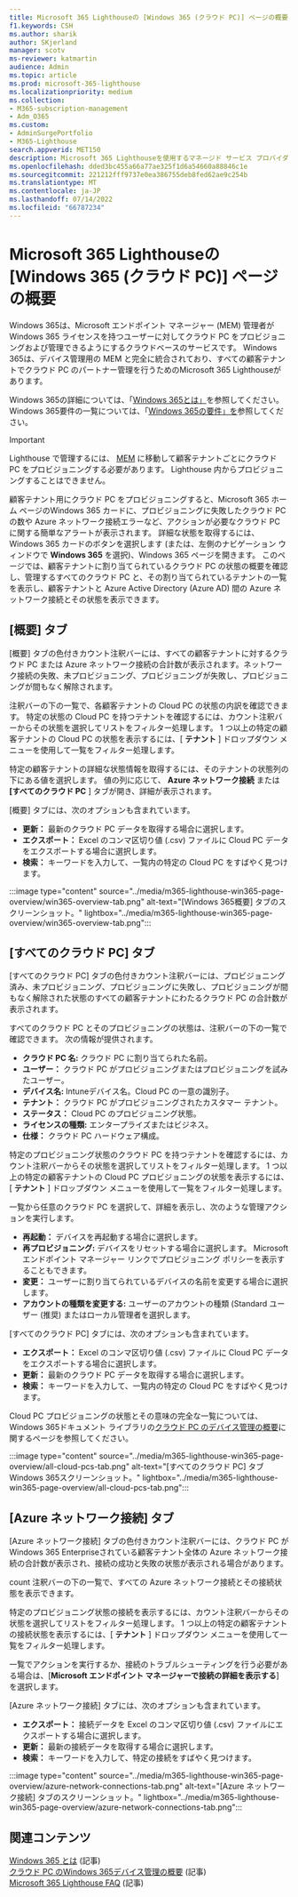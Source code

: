 ```yaml
---
title: Microsoft 365 Lighthouseの [Windows 365 (クラウド PC)] ページの概要
f1.keywords: CSH
ms.author: sharik
author: SKjerland
manager: scotv
ms-reviewer: katmartin
audience: Admin
ms.topic: article
ms.prod: microsoft-365-lighthouse
ms.localizationpriority: medium
ms.collection:
- M365-subscription-management
- Adm_O365
ms.custom:
- AdminSurgePortfolio
- M365-Lighthouse
search.appverid: MET150
description: Microsoft 365 Lighthouseを使用するマネージド サービス プロバイダー (MSP) の場合は、Windows 365 (クラウド PC) ページについて説明します。
ms.openlocfilehash: dded3bc455a66a77ae325f1d6a54660a88846c1e
ms.sourcegitcommit: 221212fff9737e0ea386755deb8fed62ae9c254b
ms.translationtype: MT
ms.contentlocale: ja-JP
ms.lasthandoff: 07/14/2022
ms.locfileid: "66787234"
---
```

# <a name="overview-of-the-windows-365-cloud-pcs-page-in-microsoft-365-lighthouse"></a>Microsoft 365 Lighthouseの [Windows 365 (クラウド PC)] ページの概要  
  
Windows 365は、Microsoft エンドポイント マネージャー (MEM) 管理者がWindows 365 ライセンスを持つユーザーに対してクラウド PC をプロビジョニングおよび管理できるようにするクラウドベースのサービスです。 Windows 365は、デバイス管理用の MEM と完全に統合されており、すべての顧客テナントでクラウド PC のパートナー管理を行うためのMicrosoft 365 Lighthouseがあります。

Windows 365の詳細については、「[Windows 365とは」](/windows-365/overview)を参照してください。 Windows 365要件の一覧については、「[Windows 365の要件」を](/windows-365/enterprise/requirements)参照してください。

> [!IMPORTANT]
> Lighthouse で管理するには、 [MEM](https://go.microsoft.com/fwlink/p/?linkid=2150463) に移動して顧客テナントごとにクラウド PC をプロビジョニングする必要があります。 Lighthouse 内からプロビジョニングすることはできません。

顧客テナント用にクラウド PC をプロビジョニングすると、Microsoft 365 ホーム ページのWindows 365 カードに、プロビジョニングに失敗したクラウド PC の数や Azure ネットワーク接続エラーなど、アクションが必要なクラウド PC に関する簡単なアラートが表示されます。 詳細な状態を取得するには、Windows 365 カードのボタンを選択します (または、左側のナビゲーション ウィンドウで **Windows 365** を選択)、Windows 365 ページを開きます。 このページでは、顧客テナントに割り当てられているクラウド PC の状態の概要を確認し、管理するすべてのクラウド PC と、その割り当てられているテナントの一覧を表示し、顧客テナントと Azure Active Directory (Azure AD) 間の Azure ネットワーク接続とその状態を表示できます。

## <a name="overview-tab"></a>[概要] タブ

[概要] タブの色付きカウント注釈バーには、すべての顧客テナントに対するクラウド PC または Azure ネットワーク接続の合計数が表示されます。ネットワーク接続の失敗、未プロビジョニング、プロビジョニングが失敗し、プロビジョニングが間もなく解除されます。

注釈バーの下の一覧で、各顧客テナントの Cloud PC の状態の内訳を確認できます。 特定の状態の Cloud PC を持つテナントを確認するには、カウント注釈バーからその状態を選択してリストをフィルター処理します。 1 つ以上の特定の顧客テナントの Cloud PC の状態を表示するには、[ **テナント** ] ドロップダウン メニューを使用して一覧をフィルター処理します。

特定の顧客テナントの詳細な状態情報を取得するには、そのテナントの状態列の下にある値を選択します。 値の列に応じて、 **Azure ネットワーク接続** または **[すべてのクラウド PC** ] タブが開き、詳細が表示されます。

[概要] タブには、次のオプションも含まれています。

- **更新：** 最新のクラウド PC データを取得する場合に選択します。
- **エクスポート：** Excel のコンマ区切り値 (.csv) ファイルに Cloud PC データをエクスポートする場合に選択します。
- **検索：** キーワードを入力して、一覧内の特定の Cloud PC をすばやく見つけます。

:::image type="content" source="../media/m365-lighthouse-win365-page-overview/win365-overview-tab.png" alt-text="[Windows 365概要] タブのスクリーンショット。" lightbox="../media/m365-lighthouse-win365-page-overview/win365-overview-tab.png":::

## <a name="all-cloud-pcs-tab"></a>[すべてのクラウド PC] タブ

[すべてのクラウド PC] タブの色付きカウント注釈バーには、プロビジョニング済み、未プロビジョニング、プロビジョニングに失敗し、プロビジョニングが間もなく解除された状態のすべての顧客テナントにわたるクラウド PC の合計数が表示されます。

すべてのクラウド PC とそのプロビジョニングの状態は、注釈バーの下の一覧で確認できます。 次の情報が提供されます。

- **クラウド PC 名:** クラウド PC に割り当てられた名前。
- **ユーザー：** クラウド PC がプロビジョニングまたはプロビジョニングを試みたユーザー。
- **デバイス名:** Intuneデバイス名。Cloud PC の一意の識別子。
- **テナント：** クラウド PC がプロビジョニングされたカスタマー テナント。
- **ステータス：** Cloud PC のプロビジョニング状態。
- **ライセンスの種類:** エンタープライズまたはビジネス。
- **仕様：** クラウド PC ハードウェア構成。

特定のプロビジョニング状態のクラウド PC を持つテナントを確認するには、カウント注釈バーからその状態を選択してリストをフィルター処理します。 1 つ以上の特定の顧客テナントの Cloud PC プロビジョニングの状態を表示するには、[ **テナント** ] ドロップダウン メニューを使用して一覧をフィルター処理します。

一覧から任意のクラウド PC を選択して、詳細を表示し、次のような管理アクションを実行します。
- **再起動：** デバイスを再起動する場合に選択します。 
- **再プロビジョニング:** デバイスをリセットする場合に選択します。 Microsoft エンドポイント マネージャー リンクでプロビジョニング ポリシーを表示することもできます。
- **変更：** ユーザーに割り当てられているデバイスの名前を変更する場合に選択します。
- **アカウントの種類を変更する:** ユーザーのアカウントの種類 (Standard ユーザー (推奨) またはローカル管理者を選択します。

[すべてのクラウド PC] タブには、次のオプションも含まれています。

- **エクスポート：** Excel のコンマ区切り値 (.csv) ファイルに Cloud PC データをエクスポートする場合に選択します。
- **更新：** 最新のクラウド PC データを取得する場合に選択します。
- **検索：** キーワードを入力して、一覧内の特定の Cloud PC をすばやく見つけます。

Cloud PC プロビジョニングの状態とその意味の完全な一覧については、Windows 365ドキュメント ライブラリの[クラウド PC のデバイス管理の概要](/windows-365/enterprise/device-management-overview#column-details)に関するページを参照してください。

:::image type="content" source="../media/m365-lighthouse-win365-page-overview/all-cloud-pcs-tab.png" alt-text="[すべてのクラウド PC] タブWindows 365スクリーンショット。" lightbox="../media/m365-lighthouse-win365-page-overview/all-cloud-pcs-tab.png":::

## <a name="azure-network-connections-tab"></a>[Azure ネットワーク接続] タブ

[Azure ネットワーク接続] タブの色付きカウント注釈バーには、クラウド PC がWindows 365 Enterpriseされている顧客テナント全体の Azure ネットワーク接続の合計数が表示され、接続の成功と失敗の状態が表示される場合があります。

count 注釈バーの下の一覧で、すべての Azure ネットワーク接続とその接続状態を表示できます。

特定のプロビジョニング状態の接続を表示するには、カウント注釈バーからその状態を選択してリストをフィルター処理します。 1 つ以上の特定の顧客テナントの接続状態を表示するには、[ **テナント** ] ドロップダウン メニューを使用して一覧をフィルター処理します。

一覧でアクションを実行するか、接続のトラブルシューティングを行う必要がある場合は、[**Microsoft エンドポイント マネージャーで接続の詳細を表示する**] を選択します。

[Azure ネットワーク接続] タブには、次のオプションも含まれています。

- **エクスポート：** 接続データを Excel のコンマ区切り値 (.csv) ファイルにエクスポートする場合に選択します。
- **更新：** 最新の接続データを取得する場合に選択します。
- **検索：** キーワードを入力して、特定の接続をすばやく見つけます。

:::image type="content" source="../media/m365-lighthouse-win365-page-overview/azure-network-connections-tab.png" alt-text="[Azure ネットワーク接続] タブのスクリーンショット。" lightbox="../media/m365-lighthouse-win365-page-overview/azure-network-connections-tab.png":::

## <a name="related-content"></a>関連コンテンツ

[Windows 365 とは](/windows-365/overview) (記事)\
[クラウド PC のWindows 365デバイス管理の概要](/windows-365/enterprise/device-management-overview) (記事)\
[Microsoft 365 Lighthouse FAQ](m365-lighthouse-faq.yml) (記事)